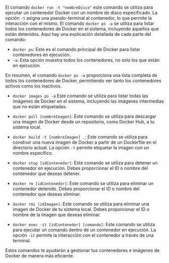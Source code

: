 El comando `docker run -t "nombreDisco"` este comando se utiliza para ejecutar un contenedor Docker con un nombre de disco especificado. 
La opción `-t` asigna una pseudo-terminal al contenedor, lo que permite la interacción con el mismo.
El comando `docker ps -a` se utiliza para listar todos los contenedores de Docker en el sistema, incluyendo aquellos que están detenidos. Aquí hay una explicación detallada de cada parte del comando:

- `docker ps`: Este es el comando principal de Docker para listar contenedores en ejecución.
- `-a`: Esta opción muestra todos los contenedores, no solo los que están en ejecución.

En resumen, el comando `docker ps -a` proporciona una lista completa de todos los contenedores de Docker, permitiendo ver tanto los contenedores activos como los inactivos.

- `docker images ps -a` Este comando se utiliza para listar todas las imágenes de Docker en el sistema, incluyendo las imágenes intermedias que no están etiquetadas. 

- `docker pull [nombreImagen]`: Este comando se utiliza para descargar una imagen de Docker desde un repositorio, como Docker Hub, a tu sistema local.

- `docker build -t [nombreImagen] .`: Este comando se utiliza para construir una nueva imagen de Docker a partir de un Dockerfile en el directorio actual. La opción `-t` permite etiquetar la imagen con un nombre específico.

- `docker stop [idContenedor]`: Este comando se utiliza para detener un contenedor en ejecución. Debes proporcionar el ID o nombre del contenedor que deseas detener.

- `docker rm [idContenedor]`: Este comando se utiliza para eliminar un contenedor detenido. Debes proporcionar el ID o nombre del contenedor que deseas eliminar.

- `docker rmi [idImagen]`: Este comando se utiliza para eliminar una imagen de Docker de tu sistema local. Debes proporcionar el ID o nombre de la imagen que deseas eliminar.

- `docker exec -it [idContenedor] [comando]`: Este comando se utiliza para ejecutar un comando dentro de un contenedor en ejecución. La opción `-it` permite la interacción con el contenedor a través de una terminal.

Estos comandos te ayudarán a gestionar tus contenedores e imágenes de Docker de manera más eficiente.


